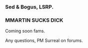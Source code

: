 ### Sed & Bogus, LSRP.



### MMARTIN SUCKS DICK 

Coming soon fams.

Any questions, PM Surreal on forums.
